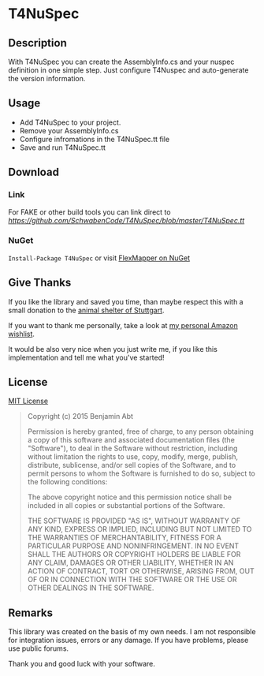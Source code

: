 # T4NuSpec

## Description
With T4NuSpec you can create the AssemblyInfo.cs and your nuspec definition in one simple step.
Just configure T4Nuspec and auto-generate the version information.

## Usage
* Add T4NuSpec to your project.
* Remove your AssemblyInfo.cs
* Configure infromations in the T4NuSpec.tt file
* Save and run T4NuSpec.tt

## Download

### Link
For FAKE or other build tools you can link direct to
*https://github.com/SchwabenCode/T4NuSpec/blob/master/T4NuSpec.tt*

### NuGet
```Install-Package T4NuSpec```
or visit [FlexMapper on NuGet](https://www.nuget.org/packages/T4NuSpec/)

## Give Thanks

If you like the library and saved you time, than maybe respect this with a small donation to the [animal shelter of Stuttgart](http://www.tierheim-stuttgart.de/).

If you want to thank me personally, take a look at [my personal Amazon wishlist](http://www.amazon.de/gp/registry/wishlist/H6KLKT7UMI7Z/).

It would be also very nice when you just write me, if you like this implementation and tell me what you've started!

## License
[MIT License](https://github.com/SchwabenCode/T4NuSpec/blob/master/LICENSE.md)

> Copyright (c) 2015 Benjamin Abt
> 
> Permission is hereby granted, free of charge, to any person obtaining a copy of this software and associated documentation files (the "Software"), to deal in the Software without restriction, including without limitation the rights to use, copy, modify, merge, publish, distribute, sublicense, and/or sell copies of the Software, and to permit persons to whom the Software is furnished to do so, subject to the following conditions:
> 
> The above copyright notice and this permission notice shall be included in all copies or substantial portions of the Software.
> 
> THE SOFTWARE IS PROVIDED "AS IS", WITHOUT WARRANTY OF ANY KIND, EXPRESS OR IMPLIED, INCLUDING BUT NOT LIMITED TO THE WARRANTIES OF MERCHANTABILITY, FITNESS FOR A PARTICULAR PURPOSE AND NONINFRINGEMENT. IN NO EVENT SHALL THE AUTHORS OR COPYRIGHT HOLDERS BE LIABLE FOR ANY CLAIM, DAMAGES OR OTHER LIABILITY, WHETHER IN AN ACTION OF CONTRACT, TORT OR OTHERWISE, ARISING FROM, OUT OF OR IN CONNECTION WITH THE SOFTWARE OR THE USE OR OTHER DEALINGS IN THE SOFTWARE.

## Remarks

This library was created on the basis of my own needs. I am not responsible for integration issues, errors or any damage. If you have problems, please use public forums.

Thank you and good luck with your software.
